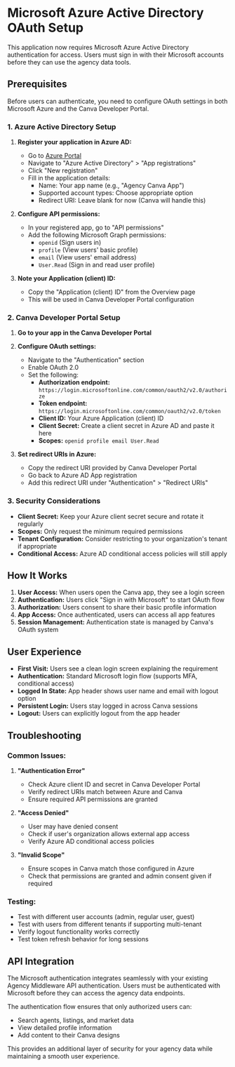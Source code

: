 # Microsoft Azure Active Directory OAuth Setup

This application now requires Microsoft Azure Active Directory authentication for access. Users must sign in with their Microsoft accounts before they can use the agency data tools.

## Prerequisites

Before users can authenticate, you need to configure OAuth settings in both Microsoft Azure and the Canva Developer Portal.

### 1. Azure Active Directory Setup

1. **Register your application in Azure AD:**
   - Go to [Azure Portal](https://portal.azure.com)
   - Navigate to "Azure Active Directory" > "App registrations"
   - Click "New registration"
   - Fill in the application details:
     - Name: Your app name (e.g., "Agency Canva App")
     - Supported account types: Choose appropriate option
     - Redirect URI: Leave blank for now (Canva will handle this)

2. **Configure API permissions:**
   - In your registered app, go to "API permissions"
   - Add the following Microsoft Graph permissions:
     - `openid` (Sign users in)
     - `profile` (View users' basic profile)
     - `email` (View users' email address)
     - `User.Read` (Sign in and read user profile)

3. **Note your Application (client) ID:**
   - Copy the "Application (client) ID" from the Overview page
   - This will be used in Canva Developer Portal configuration

### 2. Canva Developer Portal Setup

1. **Go to your app in the Canva Developer Portal**

2. **Configure OAuth settings:**
   - Navigate to the "Authentication" section
   - Enable OAuth 2.0
   - Set the following:
     - **Authorization endpoint:** `https://login.microsoftonline.com/common/oauth2/v2.0/authorize`
     - **Token endpoint:** `https://login.microsoftonline.com/common/oauth2/v2.0/token`
     - **Client ID:** Your Azure Application (client) ID
     - **Client Secret:** Create a client secret in Azure AD and paste it here
     - **Scopes:** `openid profile email User.Read`

3. **Set redirect URIs in Azure:**
   - Copy the redirect URI provided by Canva Developer Portal
   - Go back to Azure AD App registration
   - Add this redirect URI under "Authentication" > "Redirect URIs"

### 3. Security Considerations

- **Client Secret:** Keep your Azure client secret secure and rotate it regularly
- **Scopes:** Only request the minimum required permissions
- **Tenant Configuration:** Consider restricting to your organization's tenant if appropriate
- **Conditional Access:** Azure AD conditional access policies will still apply

## How It Works

1. **User Access:** When users open the Canva app, they see a login screen
2. **Authentication:** Users click "Sign in with Microsoft" to start OAuth flow
3. **Authorization:** Users consent to share their basic profile information
4. **App Access:** Once authenticated, users can access all app features
5. **Session Management:** Authentication state is managed by Canva's OAuth system

## User Experience

- **First Visit:** Users see a clean login screen explaining the requirement
- **Authentication:** Standard Microsoft login flow (supports MFA, conditional access)
- **Logged In State:** App header shows user name and email with logout option
- **Persistent Login:** Users stay logged in across Canva sessions
- **Logout:** Users can explicitly logout from the app header

## Troubleshooting

### Common Issues:

1. **"Authentication Error"**
   - Check Azure client ID and secret in Canva Developer Portal
   - Verify redirect URIs match between Azure and Canva
   - Ensure required API permissions are granted

2. **"Access Denied"**
   - User may have denied consent
   - Check if user's organization allows external app access
   - Verify Azure AD conditional access policies

3. **"Invalid Scope"**
   - Ensure scopes in Canva match those configured in Azure
   - Check that permissions are granted and admin consent given if required

### Testing:

- Test with different user accounts (admin, regular user, guest)
- Test with users from different tenants if supporting multi-tenant
- Verify logout functionality works correctly
- Test token refresh behavior for long sessions

## API Integration

The Microsoft authentication integrates seamlessly with your existing Agency Middleware API authentication. Users must be authenticated with Microsoft before they can access the agency data endpoints.

The authentication flow ensures that only authorized users can:
- Search agents, listings, and market data
- View detailed profile information
- Add content to their Canva designs

This provides an additional layer of security for your agency data while maintaining a smooth user experience.